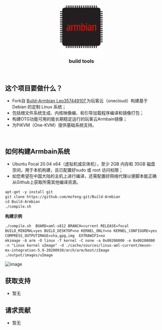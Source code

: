 <h3 align=center><a href="#armbian-build-tools"><img src=".github/armbian-logo.png" alt="Armbian logo" width="144"></a><br>
build tools</h3>

<p align=right>&nbsp;</p>

## 这个项目要做什么？

- Fork自 [Build-Armbian Leo357449107](https://github.com/Leo357449107/Build-Armbian/tree/20.11),为玩客云（onecloud）构建基于 Debian 的定制 Linux 系统；
- 包括根文件系统生成、内核映像编、和引导加载程序编译和镜像打包；
- 构建OTG功能可用的能长期稳定运行的玩客云Armbain镜像；
- 为PiKVM（One-KVM）提供基础系统支持。

<p align=right>&nbsp;</p>

## 如何构建Armbain系统

- Ubuntu Focal 20.04 x64（虚拟机或实体机），至少 2GB 内存和 35GB 磁盘空间，用于本机构建，且已配置好sudo 或 root 访问权限；
- 如您希望在中国大陆的主机上进行编译，还需配置好网络代理以便脚本能正确从Github上获取所需其他编译资源。

```text
apt-get -y install git
git clone https://github.com/mofeng-git/Build-Armbian
cd Build-Armbian
./compile.sh
```

**构建示例**

```text
./compile.sh  BOARD=aml-s812 BRANCH=current RELEASE=focal BUILD_MINIMAL=yes BUILD_DESKTOP=no KERNEL_ONLY=no KERNEL_CONFIGURE=yes COMPRESS_OUTPUTIMAGE=sha,gpg,img  EXTRAWIFI=no
mkimage -A arm -O linux -T kernel -C none -a 0x00208000 -e 0x00208000 -n "Linux kernel uImage" -d ./cache/sources/linux-aml-current/meson-mx-integration-5.9-20200930/arch/arm/boot/zImage ./output/images/uImage
```
![image](https://github.com/mofeng-git/Build-Armbian/assets/62919083/38f8cfc8-418d-419d-9c7f-3d733f32927c)


## 获取支持

- 暂无

## 请求贡献

- 暂无
